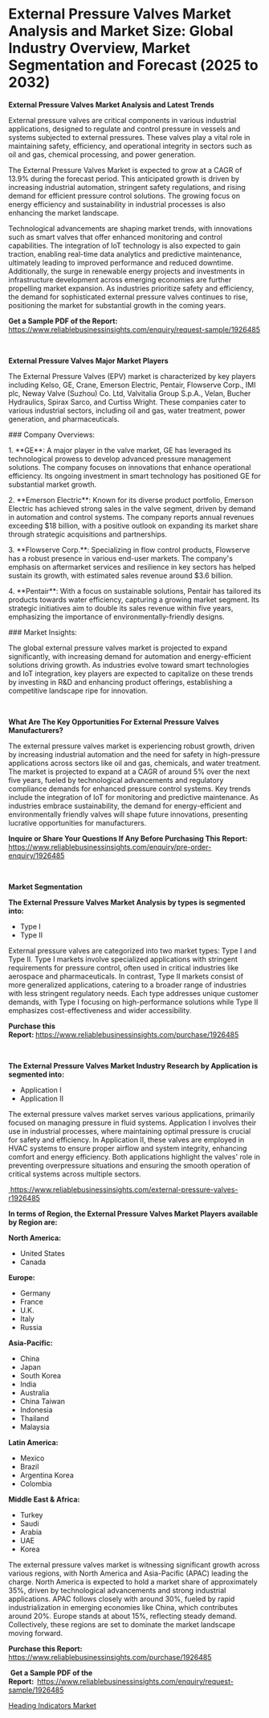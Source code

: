 <p><h1>External Pressure Valves Market Analysis and Market Size: Global Industry Overview, Market Segmentation and Forecast (2025 to 2032)</h1></p><p><strong>External Pressure Valves Market Analysis and Latest Trends</strong></p>
<p><p>External pressure valves are critical components in various industrial applications, designed to regulate and control pressure in vessels and systems subjected to external pressures. These valves play a vital role in maintaining safety, efficiency, and operational integrity in sectors such as oil and gas, chemical processing, and power generation.</p><p>The External Pressure Valves Market is expected to grow at a CAGR of 13.9% during the forecast period. This anticipated growth is driven by increasing industrial automation, stringent safety regulations, and rising demand for efficient pressure control solutions. The growing focus on energy efficiency and sustainability in industrial processes is also enhancing the market landscape.</p><p>Technological advancements are shaping market trends, with innovations such as smart valves that offer enhanced monitoring and control capabilities. The integration of IoT technology is also expected to gain traction, enabling real-time data analytics and predictive maintenance, ultimately leading to improved performance and reduced downtime. Additionally, the surge in renewable energy projects and investments in infrastructure development across emerging economies are further propelling market expansion. As industries prioritize safety and efficiency, the demand for sophisticated external pressure valves continues to rise, positioning the market for substantial growth in the coming years.</p></p>
<p><strong>Get a Sample PDF of the Report:&nbsp;</strong> <a href="https://www.reliablebusinessinsights.com/enquiry/request-sample/1926485?utm_campaign=63&utm_medium=2&utm_source=Github&utm_content=ia&utm_term=15012025&utm_id=external-pressure-valves">https://www.reliablebusinessinsights.com/enquiry/request-sample/1926485</a></p>
<p>&nbsp;</p>
<p><strong>External Pressure Valves Major Market Players</strong></p>
<p><p>The External Pressure Valves (EPV) market is characterized by key players including Kelso, GE, Crane, Emerson Electric, Pentair, Flowserve Corp., IMI plc, Neway Valve (Suzhou) Co. Ltd, Valvitalia Group S.p.A., Velan, Bucher Hydraulics, Spirax Sarco, and Curtiss Wright. These companies cater to various industrial sectors, including oil and gas, water treatment, power generation, and pharmaceuticals.</p><p>### Company Overviews:</p><p>1. **GE**: A major player in the valve market, GE has leveraged its technological prowess to develop advanced pressure management solutions. The company focuses on innovations that enhance operational efficiency. Its ongoing investment in smart technology has positioned GE for substantial market growth.</p><p>2. **Emerson Electric**: Known for its diverse product portfolio, Emerson Electric has achieved strong sales in the valve segment, driven by demand in automation and control systems. The company reports annual revenues exceeding $18 billion, with a positive outlook on expanding its market share through strategic acquisitions and partnerships.</p><p>3. **Flowserve Corp.**: Specializing in flow control products, Flowserve has a robust presence in various end-user markets. The company's emphasis on aftermarket services and resilience in key sectors has helped sustain its growth, with estimated sales revenue around $3.6 billion.</p><p>4. **Pentair**: With a focus on sustainable solutions, Pentair has tailored its products towards water efficiency, capturing a growing market segment. Its strategic initiatives aim to double its sales revenue within five years, emphasizing the importance of environmentally-friendly designs.</p><p>### Market Insights:</p><p>The global external pressure valves market is projected to expand significantly, with increasing demand for automation and energy-efficient solutions driving growth. As industries evolve toward smart technologies and IoT integration, key players are expected to capitalize on these trends by investing in R&D and enhancing product offerings, establishing a competitive landscape ripe for innovation.</p></p>
<p>&nbsp;</p>
<p><strong>What Are The Key Opportunities For External Pressure Valves Manufacturers?</strong></p>
<p><p>The external pressure valves market is experiencing robust growth, driven by increasing industrial automation and the need for safety in high-pressure applications across sectors like oil and gas, chemicals, and water treatment. The market is projected to expand at a CAGR of around 5% over the next five years, fueled by technological advancements and regulatory compliance demands for enhanced pressure control systems. Key trends include the integration of IoT for monitoring and predictive maintenance. As industries embrace sustainability, the demand for energy-efficient and environmentally friendly valves will shape future innovations, presenting lucrative opportunities for manufacturers.</p></p>
<p><strong>Inquire or Share Your Questions If Any Before Purchasing This Report:</strong> <a href="https://www.reliablebusinessinsights.com/enquiry/pre-order-enquiry/1926485?utm_campaign=63&utm_medium=2&utm_source=Github&utm_content=ia&utm_term=15012025&utm_id=external-pressure-valves">https://www.reliablebusinessinsights.com/enquiry/pre-order-enquiry/1926485</a></p>
<p>&nbsp;</p>
<p><strong>Market Segmentation</strong></p>
<p><strong>The External Pressure Valves Market Analysis by types is segmented into:</strong></p>
<p><ul><li>Type I</li><li>Type II</li></ul></p>
<p><p>External pressure valves are categorized into two market types: Type I and Type II. Type I markets involve specialized applications with stringent requirements for pressure control, often used in critical industries like aerospace and pharmaceuticals. In contrast, Type II markets consist of more generalized applications, catering to a broader range of industries with less stringent regulatory needs. Each type addresses unique customer demands, with Type I focusing on high-performance solutions while Type II emphasizes cost-effectiveness and wider accessibility.</p></p>
<p><strong>Purchase this Report:&nbsp;</strong><a href="https://www.reliablebusinessinsights.com/purchase/1926485?utm_campaign=63&utm_medium=2&utm_source=Github&utm_content=ia&utm_term=15012025&utm_id=external-pressure-valves">https://www.reliablebusinessinsights.com/purchase/1926485</a></p>
<p>&nbsp;</p>
<p><strong>The External Pressure Valves Market Industry Research by Application is segmented into:</strong></p>
<p><ul><li>Application I</li><li>Application II</li></ul></p>
<p><p>The external pressure valves market serves various applications, primarily focused on managing pressure in fluid systems. Application I involves their use in industrial processes, where maintaining optimal pressure is crucial for safety and efficiency. In Application II, these valves are employed in HVAC systems to ensure proper airflow and system integrity, enhancing comfort and energy efficiency. Both applications highlight the valves' role in preventing overpressure situations and ensuring the smooth operation of critical systems across multiple sectors.</p></p>
<p><a href="https://www.reliablebusinessinsights.com/external-pressure-valves-r1926485?utm_campaign=63&utm_medium=2&utm_source=Github&utm_content=ia&utm_term=15012025&utm_id=external-pressure-valves">&nbsp;https://www.reliablebusinessinsights.com/external-pressure-valves-r1926485</a></p>
<p><strong>In terms of Region, the External Pressure Valves Market Players available by Region are:</strong></p>
<p>
    <p> <strong> North America: </strong>
        <ul>
            <li>United States</li>
            <li>Canada</li>
        </ul>
        </p> 
    <p> <strong> Europe: </strong>
        <ul>
            <li>Germany</li>
            <li>France</li>
            <li>U.K.</li>
            <li>Italy</li>
            <li>Russia</li>
        </ul>
        </p> 
    <p> <strong> Asia-Pacific: </strong>
        <ul>
            <li>China</li>
            <li>Japan</li>
            <li>South Korea</li>
            <li>India</li>
            <li>Australia</li>
            <li>China Taiwan</li>
            <li>Indonesia</li>
            <li>Thailand</li>
            <li>Malaysia</li>
        </ul>
        </p> 
    <p> <strong> Latin America: </strong>
        <ul>
            <li>Mexico</li>
            <li>Brazil</li>
            <li>Argentina Korea</li>
            <li>Colombia</li>
        </ul>
        </p> 
    <p> <strong> Middle East & Africa: </strong>
        <ul>
            <li>Turkey</li>
            <li>Saudi</li>
            <li>Arabia</li>
            <li>UAE</li>
            <li>Korea</li>
        </ul>
    </p>
    </p>
<p><p>The external pressure valves market is witnessing significant growth across various regions, with North America and Asia-Pacific (APAC) leading the charge. North America is expected to hold a market share of approximately 35%, driven by technological advancements and strong industrial applications. APAC follows closely with around 30%, fueled by rapid industrialization in emerging economies like China, which contributes around 20%. Europe stands at about 15%, reflecting steady demand. Collectively, these regions are set to dominate the market landscape moving forward.</p></p>
<p><strong>Purchase this Report: </strong><a href="https://www.reliablebusinessinsights.com/purchase/1926485?utm_campaign=63&utm_medium=2&utm_source=Github&utm_content=ia&utm_term=15012025&utm_id=external-pressure-valves">https://www.reliablebusinessinsights.com/purchase/1926485</a></p>
<p>&nbsp;<strong>Get a Sample PDF of the Report:&nbsp;&nbsp;</strong><a href="https://www.reliablebusinessinsights.com/enquiry/request-sample/1926485?utm_campaign=63&utm_medium=2&utm_source=Github&utm_content=ia&utm_term=15012025&utm_id=external-pressure-valves">https://www.reliablebusinessinsights.com/enquiry/request-sample/1926485</a></p>
<p><strong></strong></p>
<p><p><a href="https://github.com/barnickclara79/Market-Research-Report-List-1/blob/main/heading-indicators-market.md?utm_campaign=63&utm_medium=2&utm_source=Github&utm_content=ia&utm_term=15012025&utm_id=external-pressure-valves">Heading Indicators Market</a></p></p>